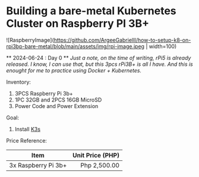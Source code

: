 # Building a bare-metal Kubernetes Cluster on Raspberry PI 3B+

![RaspberryImage](https://github.com/ArgeeGabrielII/how-to-setup-k8-on-rpi3bp-bare-metal/blob/main/assets/img/rpi-image.jpeg | width=100)

** 2024-06-24 : Day 0 **
_Just a note, on the time of writing, rPi5 is already released. I know, I can use that, but this 3pcs rPi3B+ is all I have. And this is enought for me to practice using Docker + Kubernetes._

Inventory:

1. 3PCS Raspberry Pi 3b+
2. 1PC 32GB and 2PCS 16GB MicroSD
3. Power Code and Power Extension

Goal:

1. Install [K3s](https://k3s.io)

Price Reference:

| Item                | Unit Price (PHP) |
| ------------------- | ----------------:|
| 3x Raspberry Pi 3b+ | Php 2,500.00     |